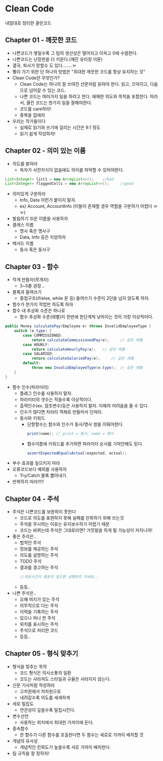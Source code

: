 # Clean Code

내맘대로 정리한 클린코드

## Chapter 01 - 깨끗한 코드
* 나쁜코드가 쌓일수록 그 팀의 생산성은 떨어지고 이윽고 0에 수렴한다.
* 나쁜코드는 난장판을 더 키운다.(깨진 유리창 이론)
* 결국, 회사가 망할수 도 있다........ㅠ
* 빨리 가기 위한 단 하나의 방법은 "최대한 깨끗한 코드를 항상 유지하는 것"
* Clean Code란 무엇인가?
    * Clean Code는 하나의 잘 쓰여진 산문처럼 읽혀야 한다. 읽고, 끄덕이고, 다음으로 넘어갈 수 있는 코드.
    * 나쁜 코드는 여러가지 일을 하려고 한다. 애매한 의도와 목적을 포함한다. 따라서, 클린 코드는 한가지 일을 잘해야한다.
    * 코드를 care하라!
    * 중복을 없애라
* 우리는 작가들이다
    * 실제로 읽기와 쓰기에 걸리는 시간은 9:1 정도
    * 읽기 쉽게 작성하자!

## Chapter 02 - 의미 있는 이름
* 의도를 밝혀라
  * 독자가 사전지식이 없음애도 의미를 파악할 수 있어야한다.
```java
List<Integer> list1 = new ArrayList<>();    //bad
List<Integer> flaggedCells = new ArrayList<>();     //good
```

* 의미있게 구분하라
  * Info, Data 이런거 붙이지 말자.
  * ex) Account, AccountInfo (이들이 혼재할 경우 역할을 구분하기 어렵다 ㅠㅠ)
* 발음하기 쉬운 이름을 사용하자
* 클래스 이름
  * 명사 혹은 명사구
  * Data, Info 등은 지양하자
* 메서드 이름
  * 동사 혹은 동사구
  
## Chapter 03 - 함수
* 작게 만들자(쪼개자)
  * 3~5줄 권장...
* 블록과 들여쓰기
  * 중첩구조(if/else, while 문 등) 들여쓰기 수준이 2단을 넘지 않도록 하자.
* 함수가 한가지 작업만 하도록 하자
* 함수 내 추상화 수준은 하나로
  * 함수 추상화 수준(레벨)이 한번에 한단계씩 낮아지는 것이 가장 이상적이다.
```java
public Money calculatePay(Employee e) throws InvalidEmployeeType {
	switch (e.type) { 
		case COMMISSIONED:
			return calculateCommissionedPay(e);     // 같은 레벨
		case HOURLY:
			return calculateHourlyPay(e);   // 같은 레벨
		case SALARIED:
			return calculateSalariedPay(e);     // 같은 레벨
		default:
			throw new InvalidEmployeeType(e.type);  // 같은 레벨
	}
}
```
* 함수 인수(파라미터)
  * 플래그 인수를 사용하지 말자.
  * 파라미터의 갯수는 적을수록 이상적이다.
  * 출력인수(ex. 참조변수)등은 사용하지 말자. 이해의 어려움을 줄 수 있다.
  * 인수가 많다면 차라리 객체로 만들어서 던져라.
  * 동사와 키워드
    * 단항함수는 함수와 인수가 동사/명사 쌍을 이뤄야한다. 
        ```java 
        print(name); // print = 동사, name = 명사
        ```
    * 함수이름에 키워드를 추가하면 파라미터 순서를 기억안해도 된다. 
        ```java 
        assertExpectedEqualsActual(expected, actual);
        ```
* 부수 효과를 일으키지 마라
* 오류코드보다 예외를 사용하자
  * Try/Catch 블록 뽑아내기.
* 반복하지 마라!!!!!

## Chapter 04 - 주석
* 주석은 나쁜코드를 보완하지 못한다
  * 코드로 의도를 표현하지 못해 실패를 만회하기 위해 쓰는것
  * 주석을 무시하는 이유는 유지보수하기 어렵기 때문
  * 코드는 바뀌는데 주석은 그대로라면? 거짓말을 하게 될 가능성이 커지니까!
* 좋은 주석은..
  * 법적인 주석
  * 정보를 제공하는 주석
  * 의도를 설명하는 주석
  * TODO 주석
  * 결과를 경고하는 주석
    ```java
    //여유시간이 충분치 않으면 실행하지 마세요..
    ```
  * 등등..  
* 나쁜 주석은..
  * 오해 여지가 있는 주석
  * 의무적으로 다는 주석
  * 이력을 기록하는 주석
  * 있으나 마나 한 주석
  * 위치를 표시하는 주석
  * 주석으로 처리한 코드
  * 등등..
  
## Chapter 05 - 형식 맞추기
* 형식을 맞추는 목적
  * 코드 형식은 의사소통의 일환
  * 코드는 사라져도 스타일과 규율은 사라지지 않는다.
* 신문 기사처럼 작성하라
  * 고차원에서 저차원으로
  * 내려갈수록 의도를 세세하게
* 세로 밀집도
  * 연관성이 깊을수록 밀집시킨다.
* 변수선언
  * 사용하는 위치에서 최대한 가까이에 둔다.
* 종속함수
  * 한 함수가 다른 함수를 호출한다면 두 함수는 세로로 가까이 배치할 것
* 개념의 유사성
  * 개념적인 친화도가 높을수록 서로 가까이 배치한다.
* 팀 규칙을 잘 정하자!